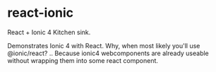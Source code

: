 # react-ionic
React + Ionic 4 Kitchen sink.

Demonstrates Ionic 4 with React.
Why, when most likely you'll use @ionic/react? .. Because ionic4 webcomponents are already useable without wrapping them into some react component.
